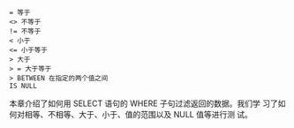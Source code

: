 ```
= 等于
<> 不等于
!= 不等于
< 小于
<= 小于等于
> 大于
> = 大于等于
> BETWEEN 在指定的两个值之间
IS NULL
```

本章介绍了如何用 SELECT 语句的 WHERE 子句过滤返回的数据。我们学
习了如何对相等、不相等、大于、小于、值的范围以及 NULL 值等进行测
试。